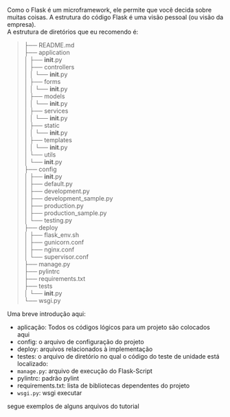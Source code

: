 Como o Flask é um microframework, ele permite que você decida sobre muitas coisas. A estrutura do código Flask é uma visão pessoal (ou visão da empresa).  
A estrutura de diretórios que eu recomendo é:

> ├── README.md  
> ├── application  
> │ ├── **init**.py  
> │ ├── controllers  
> │ │ └── **init**.py  
> │ ├── forms  
> │ │ └── **init**.py  
> │ ├── models  
> │ │ └── **init**.py  
> │ ├── services  
> │ │ └── **init**.py  
> │ ├── static  
> │ │ └── **init**.py  
> │ ├── templates  
> │ │ └── **init**.py  
> │ └── utils  
> │ └── **init**.py  
> ├── config  
> │ ├── **init**.py  
> │ ├── default.py  
> │ ├── development.py  
> │ ├── development_sample.py  
> │ ├── production.py  
> │ ├── production_sample.py  
> │ └── testing.py  
> ├── deploy  
> │ ├── flask_env.sh  
> │ ├── gunicorn.conf  
> │ ├── nginx.conf  
> │ └── supervisor.conf  
> ├── manage.py  
> ├── pylintrc  
> ├── requirements.txt  
> ├── tests  
> │ └── **init**.py  
> └── wsgi.py

Uma breve introdução aqui:

- aplicação: Todos os códigos lógicos para um projeto são colocados aqui
- config: o arquivo de configuração do projeto
- deploy: arquivos relacionados à implementação
- testes: o arquivo de diretório no qual o código do teste de unidade está localizado:
- `manage.py`: arquivo de execução do Flask-Script
- pylintrc: padrão pylint
- requirements.txt: lista de bibliotecas dependentes do projeto
- `wsgi.py`: wsgi executar

segue exemplos de alguns arquivos do tutorial
